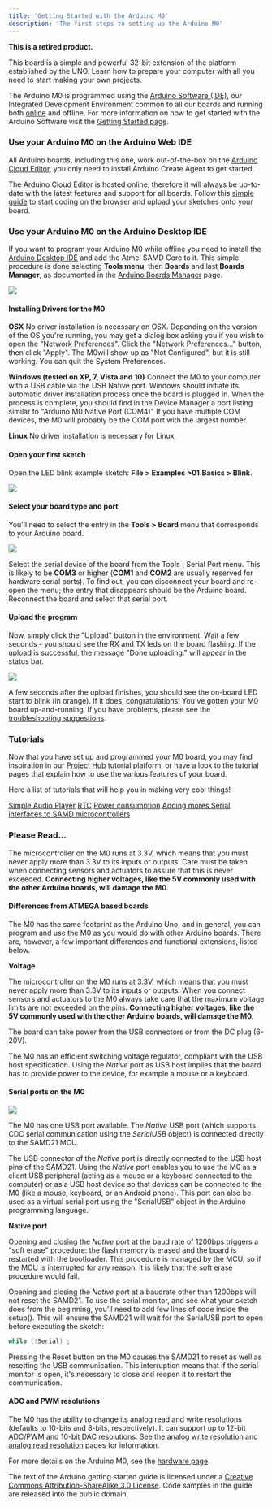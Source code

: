 ```yaml
---
title: 'Getting Started with the Arduino M0'
description: 'The first steps to setting up the Arduino M0'
---
```


**This is a retired product.**

This board is a simple and powerful 32-bit extension of the platform established by the UNO. Learn how to prepare your computer with all you need to start making your own projects.

The Arduino M0 is programmed using the [Arduino Software (IDE)](https://arduino.cc/en/Main/Software), our Integrated Development Environment common to all our boards and running both [online](https://create.arduino.cc/editor) and offline. For more information on how to get started with the Arduino Software visit the [Getting Started page](https://arduino.cc/en/Guide/HomePage).

### Use your Arduino M0 on the Arduino Web IDE



All Arduino boards, including this one, work out-of-the-box on the [Arduino Cloud Editor](https://create.arduino.cc/editor), you only need to install Arduino Create Agent to get started.

The Arduino Cloud Editor is hosted online, therefore it will always be up-to-date with the latest features and support for all boards. Follow this [simple guide](https://create.arduino.cc/projecthub/Arduino_Genuino/getting-started-with-arduino-web-editor-4b3e4a) to start coding on the browser and upload your sketches onto your board.





### Use your Arduino M0 on the Arduino Desktop IDE

If you want to program your Arduino M0 while offline you need to install the [Arduino Desktop IDE](https://arduino.cc/en/Main/Software) and add the Atmel SAMD Core to it. This simple procedure is done selecting **Tools menu**, then **Boards** and last **Boards Manager**, as documented in the [Arduino Boards Manager](https://arduino.cc/en/Guide/Cores) page.

![](./assets/MKR_Zero_BrdMgrAdd.jpg)

#### Installing Drivers for the M0

**OSX**
No driver installation is necessary on OSX. Depending on the version of the OS you're running, you may get a dialog box asking you if you wish to open the "Network Preferences". Click the "Network Preferences..." button, then click "Apply". The M0will show up as "Not Configured", but it is still working. You can quit the System Preferences.

**Windows (tested on XP, 7, Vista and 10)**
Connect the M0 to your computer with a USB cable via the USB Native port.
Windows should initiate its automatic driver installation process once the board is plugged in. When the process is complete, you should find in the Device Manager a port listing similar to "Arduino M0 Native Port (COM4)" If you have multiple COM devices, the M0 will probably be the COM port with the largest number.

**Linux**
No driver installation is necessary for Linux.

#### Open your first sketch

Open the LED blink example sketch: **File > Examples >01.Basics > Blink**.

![](./assets/UNO_Load_Blink.jpg)

#### Select your board type and port

You'll need to select the entry in the **Tools > Board** menu that corresponds to your Arduino board.

![](./assets/Arduino_M0_board.png)

Select the serial device of the board from the Tools | Serial Port menu. This is likely to be **COM3** or higher (**COM1** and **COM2** are usually reserved for hardware serial ports). To find out, you can disconnect your board and re-open the menu; the entry that disappears should be the Arduino board. Reconnect the board and select that serial port.

#### Upload the program

Now, simply click the "Upload" button in the environment. Wait a few seconds - you should see the RX and TX leds on the board flashing. If the upload is successful, the message "Done uploading." will appear in the status bar.

![](./assets/UNO_Upload.png)

A few seconds after the upload finishes, you should see the on-board LED start to blink (in orange). If it does, congratulations! You've gotten your M0 board up-and-running. If you have problems, please see the [troubleshooting suggestions](https://arduino.cc/en/Guide/Troubleshooting).

### Tutorials

Now that you have set up and programmed your M0 board, you may find inspiration in our [Project Hub](https://create.arduino.cc/projecthub/products/arduino-m0) tutorial platform, or have a look to the tutorial pages that explain how to use the various features of your board.

Here a list of tutorials that will help you in making very cool things!

[Simple Audio Player](https://arduino.cc/en/Tutorial/SimpleAudioPlayerZero)
[RTC](https://arduino.cc/en/Tutorial/SimpleRTC)
[Power consumption](https://arduino.cc/en/Tutorial/ArduinoZeroPowerConsumption)
[Adding mores Serial interfaces to SAMD microcontrollers](https://arduino.cc/en/Tutorial/SamdSercom)

### Please Read...

The microcontroller on the M0 runs at 3.3V, which means that you must never apply more than 3.3V to its inputs or outputs. Care must be taken when connecting sensors and actuators to assure that this is never exceeded. **Connecting higher voltages, like the 5V commonly used with the other Arduino boards, will damage the M0.**

#### Differences from ATMEGA based boards

The M0 has the same footprint as the Arduino Uno, and in general, you can program and use the M0 as you would do with other Arduino boards. There are, however, a few important differences and functional extensions, listed below.

**Voltage**

The microcontroller on the M0 runs at 3.3V, which means that you must never apply more than 3.3V to its inputs or outputs. When you connect sensors and actuators to the M0 always take care that the maximum voltage limits are not exceeded on the pins. **Connecting higher voltages, like the 5V commonly used with the other Arduino boards, will damage the M0.**

The board can take power from the USB connectors or from the DC plug (6-20V).

The M0 has an efficient switching voltage regulator, compliant with the USB host specification. Using the _Native_ port as USB host implies that the board has to provide power to the device, for example a mouse or a keyboard.

#### Serial ports on the M0

![](./assets/ArduinoM0.jpg)

The M0 has one USB port available. The _Native_ USB port (which supports CDC serial communication using the _SerialUSB_ object) is connected directly to the SAMD21 MCU.

The USB connector of the _Native_ port is directly connected to the USB host pins of the SAMD21. Using the _Native_ port enables you to use the M0 as a client USB peripheral (acting as a mouse or a keyboard connected to the computer) or as a USB host device so that devices can be connected to the M0 (like a mouse, keyboard, or an Android phone). This port can also be used as a virtual serial port using the "SerialUSB" object in the Arduino programming language.

**Native port**

Opening and closing the _Native_ port at the baud rate of 1200bps triggers a "soft erase" procedure: the flash memory is erased and the board is restarted with the bootloader. This procedure is managed by the MCU, so if the MCU is interrupted for any reason, it is likely that the soft erase procedure would fail.

Opening and closing the _Native_ port at a baudrate other than 1200bps will not reset the SAMD21. To use the serial monitor, and see what your sketch does from the beginning, you'll need to add few lines of code inside the setup(). This will ensure the SAMD21 will wait for the SerialUSB port to open before executing the sketch:

```c
while (!Serial) ;
```

Pressing the Reset button on the M0 causes the SAMD21 to reset as well as resetting the USB communication. This interruption means that if the serial monitor is open, it's necessary to close and reopen it to restart the communication.

#### ADC and PWM resolutions

The M0 has the ability to change its analog read and write resolutions (defaults to 10-bits and 8-bits, respectively). It can support up to 12-bit ADC/PWM and 10-bit DAC resolutions. See the [analog write resolution](https://www.arduino.cc/reference/en/language/functions/analog-io/analogwriteresolution/) and [analog read resolution](https://www.arduino.cc/reference/en/language/functions/analog-io/analogreadresolution/) pages for information.

For more details on the Arduino M0, see the [hardware page](https://arduino.cc/en/Main/ArduinoBoardM0).

The text of the Arduino getting started guide is licensed under a
[Creative Commons Attribution-ShareAlike 3.0 License](http://creativecommons.org/licenses/by-sa/3.0/). Code samples in the guide are released into the public domain.

